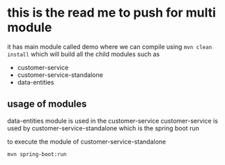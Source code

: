 # this is the read me to push for multi module 

it has main module called demo where we can compile using ```mvn clean install``` which will build all the child modules
such as 

* customer-service
* customer-service-standalone
* data-entities

## usage of modules

data-entities module is used in the customer-service
customer-service is used by customer-service-standalone which is the spring boot run 


to execute the module of customer-service-standalone

```
mvn spring-boot:run 
```
